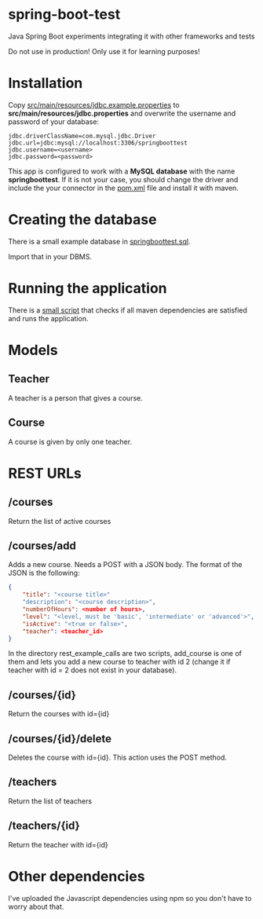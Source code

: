 # spring-boot-test

Java Spring Boot experiments integrating it with other frameworks and tests

Do not use in production! Only use it for learning purposes!

# Installation

Copy [src/main/resources/jdbc.example.properties](https://github.com/diegojromerolopez/spring-boot-test/blob/master/src/main/resources/jdbc.example.properties) to **src/main/resources/jdbc.properties** and overwrite the username
and password of your database:

````
jdbc.driverClassName=com.mysql.jdbc.Driver
jdbc.url=jdbc:mysql://localhost:3306/springboottest
jdbc.username=<username>
jdbc.password=<password>
````

This app is configured to work with a **MySQL database** with the name **springboottest**.
If it is not your case, you should change the driver and include the your connector in the
[pom.xml](https://github.com/diegojromerolopez/spring-boot-test/blob/master/pom.xml) file and install
it with maven.

#  Creating the database
There is a small example database in [springboottest.sql](https://github.com/diegojromerolopez/spring-boot-test/blob/master/src/main/resources/db/springboottest.sql).

Import that in your DBMS.

# Running the application

There is a [small script](https://github.com/diegojromerolopez/spring-boot-test/blob/master/run.sh) that checks if all maven dependencies are satisfied and runs the application.

# Models

## Teacher

A teacher is a person that gives a course.

## Course

A course is given by only one teacher.

# REST URLs

## /courses
Return the list of active courses

## /courses/add
Adds a new course. Needs a POST with a JSON body. The format of the JSON is the following:
````json
{
    "title": "<course title>"
    "description": "<course description>",
    "numberOfHours": <number of hours>,
    "level": "<level, must be 'basic', 'intermediate' or 'advanced'>",
    "isActive": "<true or false>",
    "teacher": <teacher_id>
}
 ````
In the directory rest_example_calls are two scripts, add_course is one of them and lets you add a new course to teacher with id 2 (change it if teacher with id = 2 does not exist in your database).

## /courses/{id}
Return the courses with id={id}

## /courses/{id}/delete
Deletes the course with id={id}. This action uses the POST method.

## /teachers
Return the list of teachers

## /teachers/{id}
Return the teacher with id={id}

# Other dependencies
I've uploaded the Javascript dependencies using npm so you don't have to worry about that.

